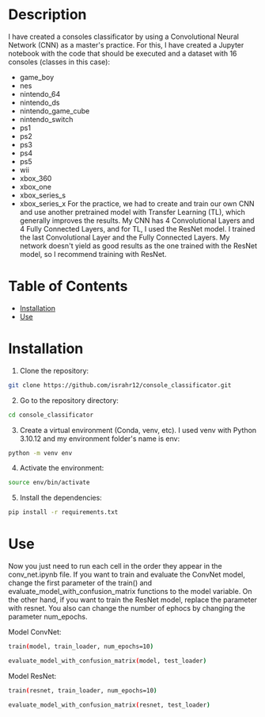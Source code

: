 # Description
I have created a consoles classificator by using a Convolutional Neural Network (CNN) as a master's practice. For this, I have created a Jupyter notebook with the code that should be executed and a dataset with 16 consoles (classes in this case): 
- game_boy
- nes
- nintendo_64
- nintendo_ds
- nintendo_game_cube
- nintendo_switch
- ps1
- ps2
- ps3
- ps4
- ps5
- wii
- xbox_360
- xbox_one
- xbox_series_s
- xbox_series_x
For the practice, we had to create and train our own CNN and use another pretrained model with Transfer Learning (TL), which generally improves the results. My CNN has 4 Convolutional Layers and 4 Fully Connected Layers, and for TL, I used the ResNet model. I trained the last Convolutional Layer and the Fully Connected Layers. My network doesn't yield as good results as the one trained with the ResNet model, so I recommend training with ResNet.

# Table of Contents
- [Installation](#installation)
- [Use](#use)

# Installation
1. Clone the repository:
```bash
git clone https://github.com/israhr12/console_classificator.git
```

2. Go to the repository directory:
```bash
cd console_classificator
```

3. Create a virtual environment (Conda, venv, etc). I used venv with Python 3.10.12 and my environment folder's name is env:
```bash
python -m venv env
```

4. Activate the environment:
```bash
source env/bin/activate
```

5. Install the dependencies:
```bash
pip install -r requirements.txt
```
# Use
Now you just need to run each cell in the order they appear in the conv_net.ipynb file. If you want to train and evaluate the ConvNet model, change the first parameter of the train() and evaluate_model_with_confusion_matrix functions to the model variable. On the other hand, if you want to train the ResNet model, replace the parameter with resnet. You also can change the number of ephocs by changing the parameter num_epochs.

Model ConvNet:
```bash
train(model, train_loader, num_epochs=10)
```
```bash
evaluate_model_with_confusion_matrix(model, test_loader)
```

Model ResNet:
```bash
train(resnet, train_loader, num_epochs=10)
```
```bash
evaluate_model_with_confusion_matrix(resnet, test_loader)
```

